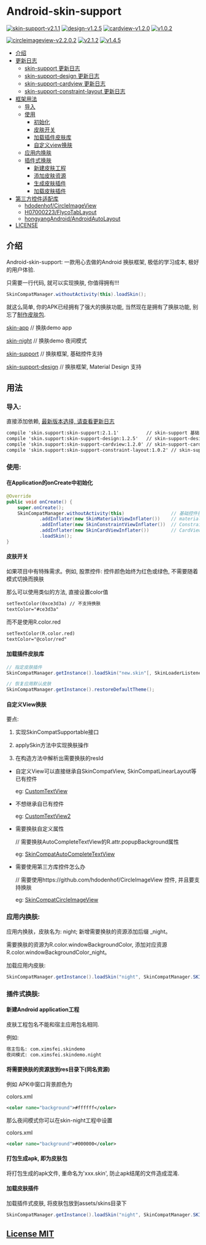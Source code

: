 # Android-skin-support

[![skin-support-v2.1.1](https://img.shields.io/badge/skin--support-v2.1.1-green.svg)](http://jcenter.bintray.com/skin/support/skin-support/2.1.1/)
[![design-v1.2.5](https://img.shields.io/badge/skin--support--design-v1.2.5-green.svg)](http://jcenter.bintray.com/skin/support/skin-support-design/1.2.5/)
[![cardview-v1.2.0](https://img.shields.io/badge/skin--support--cardview-v1.2.0-green.svg)](http://jcenter.bintray.com/skin/support/skin-support-cardview/1.2.0/)
[![v1.0.2](https://img.shields.io/badge/skin--support--constraint--layout-v1.0.2-green.svg)](http://jcenter.bintray.com/skin/support/skin-support-constraint-layout/1.0.2/)

[![circleimageview-v2.2.0.2](https://img.shields.io/badge/circleimageview-v2.1.0.2-green.svg)](http://jcenter.bintray.com/skin/support/circleimageview/2.1.0.2/)
[![v2.1.2](https://img.shields.io/badge/flycotablayout-v2.1.2-green.svg)](http://jcenter.bintray.com/skin/support/flycotablayout/2.1.2/)
[![v1.4.5](https://img.shields.io/badge/androidautolayout-v1.4.5-green.svg)](http://jcenter.bintray.com/skin/support/androidautolayout/1.4.5/)

* [介绍](#介绍)
* [更新日志](ChangeLog.md)
  * [skin-support 更新日志](https://github.com/ximsfei/Android-skin-support/blob/master/ChangeLog.md#skin-support-基础控件-支持)
  * [skin-support-design 更新日志](https://github.com/ximsfei/Android-skin-support/blob/master/ChangeLog.md#skin-support-design-material-design-支持)
  * [skin-support-cardview 更新日志](https://github.com/ximsfei/Android-skin-support/blob/master/ChangeLog.md#skin-support-cardview-cardview-支持)
  * [skin-support-constraint-layout 更新日志](https://github.com/ximsfei/Android-skin-support/blob/master/ChangeLog.md#skin-support-constraint-layout-constraintlayout-支持)
* [框架用法](#用法)
  * [导入](#导入)
  * [使用](#使用)
    * [初始化](#在application的oncreate中初始化)
    * [皮肤开关](#皮肤开关)
    * [加载插件皮肤库](#加载插件皮肤库)
    * [自定义view换肤](#自定义view换肤)
  * [应用内换肤](#应用内换肤)
  * [插件式换肤](#插件式换肤)
    * [新建皮肤工程](#新建android-application工程)
    * [添加皮肤资源](#将需要换肤的资源放到res目录下同名资源)
    * [生成皮肤插件](#打包生成apk-即为皮肤包)
    * [加载皮肤插件](#加载皮肤插件)
* [第三方控件适配库](ThirdPartSupport.md)
  * [hdodenhof/CircleImageView](https://github.com/ximsfei/Android-skin-support/blob/master/ThirdPartSupport.md#hdodenhofcircleimageview)
  * [H07000223/FlycoTabLayout](https://github.com/ximsfei/Android-skin-support/blob/master/ThirdPartSupport.md#h07000223flycotablayout)
  * [hongyangAndroid/AndroidAutoLayout](https://github.com/ximsfei/Android-skin-support/blob/master/ThirdPartSupport.md#hongyangandroidandroidautolayout)
* [LICENSE](#license-mit)

## 介绍

Android-skin-support: 一款用心去做的Android 换肤框架, 极低的学习成本, 极好的用户体验.

只需要一行代码, 就可以实现换肤, 你值得拥有!!!

```java
SkinCompatManager.withoutActivity(this).loadSkin();
```

就这么简单, 你的APK已经拥有了强大的换肤功能, 当然现在是拥有了换肤功能, 别忘了[制作皮肤包](#应用内换肤).

[skin-app](skin-app)                        // 换肤demo app

[skin-night](skin-night)                    // 换肤demo 夜间模式

[skin-support](skin-support)                // 换肤框架, 基础控件支持

[skin-support-design](skin-support-design)  // 换肤框架, Material Design 支持

## 用法

### 导入:
直接添加依赖, [最新版本选择, 请查看更新日志](ChangeLog.md)
```xml
compile 'skin.support:skin-support:2.1.1'          // skin-support 基础控件支持
compile 'skin.support:skin-support-design:1.2.5'   // skin-support-design material design 控件支持[可选]
compile 'skin.support:skin-support-cardview:1.2.0' // skin-support-cardview CardView 控件支持[可选]
compile 'skin.support:skin-support-constraint-layout:1.0.2' // skin-support-constraint-layout ConstraintLayout 控件支持[可选]
```

### 使用:

#### 在Application的onCreate中初始化
    
```java
@Override
public void onCreate() {
    super.onCreate();
    SkinCompatManager.withoutActivity(this)                 // 基础控件换肤初始化
            .addInflater(new SkinMaterialViewInflater())    // material design 控件换肤初始化[可选]
            .addInflater(new SkinConstraintViewInflater())  // ConstraintLayout 控件换肤初始化[可选]
            .addInflater(new SkinCardViewInflater())        // CardView v7 控件换肤初始化[可选]
            .loadSkin();
}
```

#### 皮肤开关

如果项目中有特殊需求。例如, 股票控件: 控件颜色始终为红色或绿色, 不需要随着模式切换而换肤

那么可以使用类似的方法, 直接设置color值
```xml
setTextColor(0xce3d3a) // 不支持换肤
textColor="#ce3d3a"
```
而不是使用R.color.red
```xml
setTextColor(R.color.red)
textColor="@color/red"
```

#### 加载插件皮肤库

```java
// 指定皮肤插件
SkinCompatManager.getInstance().loadSkin("new.skin"[, SkinLoaderListener], int strategy);

// 恢复应用默认皮肤
SkinCompatManager.getInstance().restoreDefaultTheme();
```

#### 自定义View换肤

要点:

1. 实现SkinCompatSupportable接口

  1. applySkin方法中实现换肤操作

2. 在构造方法中解析出需要换肤的resId

* 自定义View可以直接继承自SkinCompatView, SkinCompatLinearLayout等已有控件

  eg: [CustomTextView](skin-app/src/main/java/com/ximsfei/skindemo/widget/CustomTextView.java)

* 不想继承自已有控件

  eg: [CustomTextView2](skin-app/src/main/java/com/ximsfei/skindemo/widget/CustomTextView2.java)

* 需要换肤自定义属性

  // 需要换肤AutoCompleteTextView的R.attr.popupBackground属性

  eg: [SkinCompatAutoCompleteTextView](skin-support/src/main/java/skin/support/widget/SkinCompatAutoCompleteTextView.java)

* 需要使用第三方库控件怎么办

  // 需要使用https://github.com/hdodenhof/CircleImageView 控件, 并且要支持换肤

  eg: [SkinCompatCircleImageView](third-part-support/circleimageview)

### 应用内换肤:

应用内换肤，皮肤名为: night; 新增需要换肤的资源添加后缀 _night。

需要换肤的资源为R.color.windowBackgroundColor, 添加对应资源R.color.windowBackgroundColor_night。

加载应用内皮肤:
```java
SkinCompatManager.getInstance().loadSkin("night", SkinCompatManager.SKIN_LOADER_STRATEGY_BUILD_IN);
```

### 插件式换肤:

#### 新建Android application工程

皮肤工程包名不能和宿主应用包名相同.

例如:
```xml
宿主包名: com.ximsfei.skindemo
夜间模式: com.ximsfei.skindemo.night
```

#### 将需要换肤的资源放到res目录下(同名资源)

例如 APK中窗口背景颜色为

colors.xml
```xml
<color name="background">#ffffff</color>
```
那么夜间模式你可以在skin-night工程中设置

colors.xml
```xml
<color name="background">#000000</color>
```

#### 打包生成apk, 即为皮肤包

将打包生成的apk文件, 重命名为'xxx.skin', 防止apk结尾的文件造成混淆.

#### 加载皮肤插件

加载插件式皮肤, 将皮肤包放到assets/skins目录下
```java
SkinCompatManager.getInstance().loadSkin("night", SkinCompatManager.SKIN_LOADER_STRATEGY_ASSETS);
```

## [License MIT](LICENSE)
